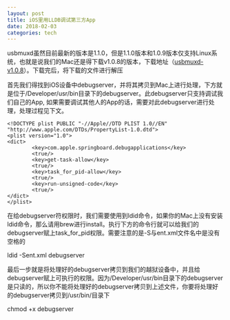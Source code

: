 ```yaml
---
layout: post  
title: iOS里用LLDB调试第三方App
date: 2018-02-03  
categories: tech     
---  
```



usbmuxd虽然目前最新的版本是1.1.0，但是1.1.0版本和1.0.9版本仅支持Linux系统，也就是说我们的Mac还是得下载v1.0.8的版本，下载地址（[usbmuxd-v1.0.8](https://cgit.sukimashita.com/usbmuxd.git/snapshot/usbmuxd-1.0.8.tar.gz)）。下载完后，将下载的文件进行解压


首先我们得找到iOS设备中debugserver，并将其拷贝到Mac上进行处理，下方就是位于/Developer/usr/bin目录下的debugserver。此debugserver只支持调试我们自己的App, 如果需要调试其他人的App的话，需要对此debugserver进行处理，处理过程见下文。


```
<!DOCTYPE plist PUBLIC "-//Apple//DTD PLIST 1.0//EN" "http://www.apple.com/DTDs/PropertyList-1.0.dtd">
<plist version="1.0">
<dict>
        <key>com.apple.springboard.debugapplications</key>
        <true/>
        <key>get-task-allow</key>
        <true/>
        <key>task_for_pid-allow</key>
        <true/>
        <key>run-unsigned-code</key>
        <true/>
</dict>
</plist>
```

在给debugserver符权限时，我们需要使用到ldid命令，如果你的Mac上没有安装ldid命令，那么请用brew进行install。执行下方的命令行就可以给我们的debugserver赋上task_for_pid权限。需要注意的是-S与ent.xml文件名中是没有空格的

ldid -Sent.xml debugserver

最后一步就是将处理好的debugserver拷贝到我们的越狱设备中，并且给debugserver赋上可执行的权限。因为/Developer/usr/bin目录下的debugserver是只读的，所以你不能将处理好的debugserver拷贝到上述文件，你要将处理好的debugserver拷贝到/usr/bin/目录下

chmod +x debugserver

